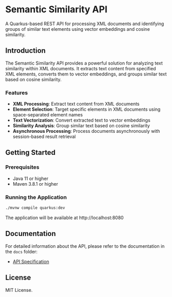 # Semantic Similarity API

A Quarkus-based REST API for processing XML documents and identifying groups of similar text elements using vector embeddings and cosine similarity.

## Introduction

The Semantic Similarity API provides a powerful solution for analyzing text similarity within XML documents. It extracts text content from specified XML elements, converts them to vector embeddings, and groups similar text based on cosine similarity.

### Features

- **XML Processing**: Extract text content from XML documents
- **Element Selection**: Target specific elements in XML documents using space-separated element names
- **Text Vectorization**: Convert extracted text to vector embeddings
- **Similarity Analysis**: Group similar text based on cosine similarity
- **Asynchronous Processing**: Process documents asynchronously with session-based result retrieval

## Getting Started

### Prerequisites

- Java 11 or higher
- Maven 3.8.1 or higher

### Running the Application

```bash
./mvnw compile quarkus:dev
```

The application will be available at http://localhost:8080

## Documentation

For detailed information about the API, please refer to the documentation in the `docs` folder:

- [API Specification](docs/api-specification.md)

## License

MIT License.
